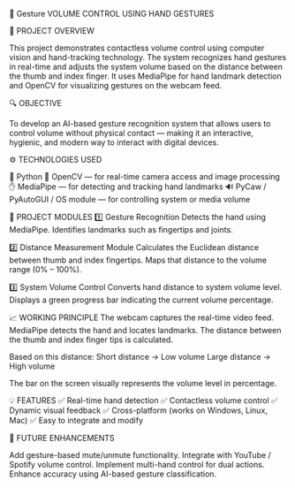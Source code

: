 🎵 Gesture VOLUME CONTROL USING HAND GESTURES

🧠 PROJECT OVERVIEW

This project demonstrates contactless volume control using computer vision and hand-tracking technology. The system recognizes hand gestures in real-time and adjusts the system volume based on the distance between the thumb and index finger.
It uses MediaPipe for hand landmark detection and OpenCV for visualizing gestures on the webcam feed.

🔍 OBJECTIVE

To develop an AI-based gesture recognition system that allows users to control volume without physical contact — making it an interactive, hygienic, and modern way to interact with digital devices.

⚙️ TECHNOLOGIES USED

🐍 Python
📸 OpenCV — for real-time camera access and image processing
✋ MediaPipe — for detecting and tracking hand landmarks
🔊 PyCaw / PyAutoGUI / OS module — for controlling system or media volume

🧩 PROJECT MODULES
1️⃣ Gesture Recognition
Detects the hand using MediaPipe.
Identifies landmarks such as fingertips and joints.

2️⃣ Distance Measurement Module
Calculates the Euclidean distance between thumb and index fingertips.
Maps that distance to the volume range (0% – 100%).

3️⃣ System Volume Control
Converts hand distance to system volume level.
Displays a green progress bar indicating the current volume percentage.

📈 WORKING PRINCIPLE
The webcam captures the real-time video feed.
MediaPipe detects the hand and locates landmarks.
The distance between the thumb and index finger tips is calculated.

Based on this distance:
Short distance → Low volume
Large distance → High volume

The bar on the screen visually represents the volume level in percentage.

💡 FEATURES
✅ Real-time hand detection
✅ Contactless volume control
✅ Dynamic visual feedback
✅ Cross-platform (works on Windows, Linux, Mac)
✅ Easy to integrate and modify

🧠 FUTURE ENHANCEMENTS

Add gesture-based mute/unmute functionality.
Integrate with YouTube / Spotify volume control.
Implement multi-hand control for dual actions.
Enhance accuracy using AI-based gesture classification.
